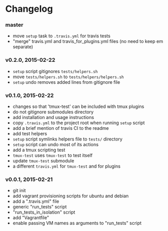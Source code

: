 # Changelog

### master
- move `setup` task to `.travis.yml` for travis tests
- "merge" travis.yml and travis_for_plugins.yml files (no need to keep em
  separate)

### v0.2.0, 2015-02-22
- `setup` script gitignores `tests/helpers.sh`
- move `tests/helpers.sh` to `tests/helpers/helpers.sh`
- `setup` undo removes added lines from gitignore file

### v0.1.0, 2015-02-22
- changes so that 'tmux-test' can be included with tmux plugins
- do not gitignore submodules directory
- add installation and usage instructions
- copy `.travis.yml` to the project root when running `setup` script
- add a brief mention of travis CI to the readme
- add test helpers
- `setup` script symlinks helpers file to `tests/` directory
- `setup` script can undo most of its actions
- add a tmux scripting test
- `tmux-test` uses `tmux-test` to test itself
- update `tmux-test` submodule
- a different `travis.yml` for `tmux-test` and for plugins

### v0.0.1, 2015-02-21
- git init
- add vagrant provisioning scripts for ubuntu and debian
- add a ".travis.yml" file
- generic "run_tests" script
- "run_tests_in_isolation" script
- add "Vagrantfile"
- enable passing VM names as arguments to "run_tests" script
